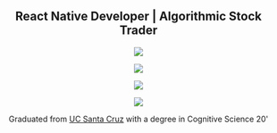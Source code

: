 <h2 align="center">React Native Developer | Algorithmic Stock Trader</h2>

<p align="center"><a href="https://my.indeed.com/p/christiann-icpn7p7"><img src="https://img.shields.io/badge/-Christian%20Nicoletti-%238a3ab9?style=social&logo=indeed"></a></p>
<p align="center"><a href="https://stackoverflow.com/users/11938071"><img src="https://img.shields.io/badge/-user:11938071-%238a3ab9?style=social&logo=stackoverflow"></a></p>
<p align="center"><a href="https://linkedin.com/in/cwnicoletti/"><img src="https://img.shields.io/badge/-cwnicoletti-%238a3ab9?style=social&logo=linkedin"></a></p>
<p align="center"><a href="https://instagram.com/spacepleb/"><img src="https://img.shields.io/badge/-spacepleb-%238a3ab9?style=social&logo=instagram"></a></p>

<p align="center">Graduated from <a href="https://www.ucsc.edu/">UC Santa Cruz</a> with a degree in Cognitive Science 20'</p>
